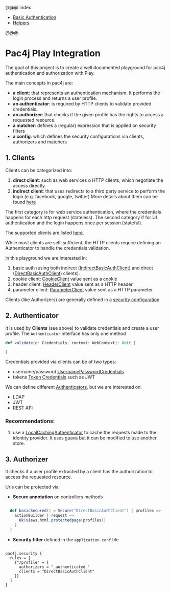 @@@ index

* [Basic Authentication](basic_auth.md)
* [Helpers](common_helpers.md)

@@@

# Pac4j Play Integration

The goal of this project is to create a well documented playground for pac4j authentication and authorization with Play.

The main concepts in pac4j are:

- **a client**: that represents an authentication mechanism. It performs the login process and returns a user profile.
- **an authenticator**: is required by HTTP clients to validate provided credentials.
- **an authorizer**: that checks if the given profile has the rights to access a requested resource.
- **a matcher**: defines a (regular) expression that is applied on security filters
- **a config**: which defines the security configurations via clients, authorizers and matchers

## 1. Clients

Clients can be categorized into:

1. **direct client**: such as web services o HTTP clients, which negotiate the access directly.
2. **indirect client**: that uses redirects to a third party service to perform the login (e.g. facebook, google, twitter)
More details about them can be found [here](http://www.pac4j.org/docs/clients.html#1-direct-vs-indirect-clients)

The first category is for web service authentication, where the credentials happens for each http request (stateless).
The second category if for UI authentication and the login happens once per session (stateful).

The supported clients are listed [here](http://www.pac4j.org/docs/clients.html).

While most clients are self-sufficient, the HTTP clients require defining an Authenticator to handle the credentials validation.

In this playground we are interested in:

1. basic auth (using both indirect ([IndirectBasicAuthClient](https://github.com/pac4j/pac4j/blob/master/pac4j-http/src/main/java/org/pac4j/http/client/indirect/IndirectBasicAuthClient.java)) and direct ([DirectBasicAuthClient](https://github.com/pac4j/pac4j/blob/master/pac4j-http/src/main/java/org/pac4j/http/client/direct/DirectBasicAuthClient.java)) clients).
2. cookie client: [CookieClient](https://github.com/pac4j/pac4j/blob/master/pac4j-http/src/main/java/org/pac4j/http/client/direct/CookieClient.java) value sent as a cookie
3. header client: [HeaderClient](https://github.com/pac4j/pac4j/blob/master/pac4j-http/src/main/java/org/pac4j/http/client/direct/HeaderClient.java) value sent as a HTTP header
4. parameter client: [ParameterClient](https://github.com/pac4j/pac4j/blob/master/pac4j-http/src/main/java/org/pac4j/http/client/direct/ParameterClient.java) value sent as a HTTP parameter

Clients (like Authorizers) are generally defined in a [security configuration](http://www.pac4j.org/docs/config.html).

## 2. Authenticator

It is used by **Clients** (see above) to validate credentials and create a user profile.
The `Authenticator` interface has only one method

```scala
def validate(c: Credentials, context: WebContext): Unit {

}
```

Credentials provided via clients can be of two types:

- username/password [UsernamePasswordCredentials](https://github.com/pac4j/pac4j/blob/master/pac4j-core/src/main/java/org/pac4j/core/credentials/UsernamePasswordCredentials.java)
- tokens [Token Credentials](https://github.com/pac4j/pac4j/blob/master/pac4j-core/src/main/java/org/pac4j/core/credentials/TokenCredentials.java) such as JWT

We can define different [Authenticators](http://www.pac4j.org/docs/authenticators.html), but we are interested on:
- LDAP
- JWT
- REST API

### Recommendations:

1. use a [LocalCachingAuthenticator](https://github.com/pac4j/pac4j/blob/master/pac4j-core/src/main/java/org/pac4j/core/credentials/authenticator/LocalCachingAuthenticator.java) to cache the requests made to the identity provider. It uses guava but it can be modified to use another store.


## 3. Authorizer

It checks if a user profile extracted by a client has the authorization to access the requested resource.

Urls can be protected via:

- **Secure annotation** on controllers methods

```scala

  def basicSecured() = Secure("DirectBasicAuthClient") { profiles =>
    actionBuilder { request =>
      Ok(views.html.protectedpage(profiles))
    }
  }

```

- **Security filter** defined in the `application.conf` file

```hocon 

pac4j.security {
  rules = [
    {"/profile" = {
      authorizers = "_authenticated_"
      clients = "DirectBasicAuthClient"
    }}
  ]
}

```
